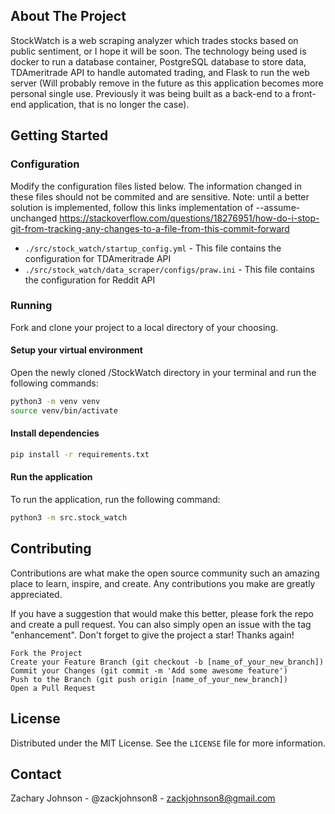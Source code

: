 <a name="readme-top"></a>
## About The Project
StockWatch is a web scraping analyzer which trades stocks based on public sentiment, or I hope it will be soon. The 
technology being used is docker to run a database container, PostgreSQL database to store data, TDAmeritrade API to 
handle automated trading, and Flask to run the web server (Will probably remove in the future as this 
application becomes more personal single use. Previously it was being built as a back-end to a front-end application, 
that is no longer the case).

## Getting Started
### Configuration
Modify the configuration files listed below. The information changed in these files should not be commited and are 
sensitive. Note: until a better solution is implemented, follow this links implementation of --assume-unchanged 
https://stackoverflow.com/questions/18276951/how-do-i-stop-git-from-tracking-any-changes-to-a-file-from-this-commit-forward
* ```./src/stock_watch/startup_config.yml``` - This file contains the configuration for TDAmeritrade API
* ```./src/stock_watch/data_scraper/configs/praw.ini``` - This file contains the configuration for Reddit API

### Running
Fork and clone your project to a local directory of your choosing.
#### Setup your virtual environment
Open the newly cloned /StockWatch directory in your terminal and run the following commands:
```sh
python3 -m venv venv
source venv/bin/activate
```

#### Install dependencies
```sh
pip install -r requirements.txt
```

#### Run the application
To run the application, run the following command:
```sh
python3 -m src.stock_watch
```

## Contributing
Contributions are what make the open source community such an amazing place to learn, inspire, and create. Any 
contributions you make are greatly appreciated.

If you have a suggestion that would make this better, please fork the repo and create a pull request. You can also 
simply open an issue with the tag "enhancement". Don't forget to give the project a star! Thanks again!

    Fork the Project
    Create your Feature Branch (git checkout -b [name_of_your_new_branch])
    Commit your Changes (git commit -m 'Add some awesome feature')
    Push to the Branch (git push origin [name_of_your_new_branch])
    Open a Pull Request

## License
Distributed under the MIT License. See the `LICENSE` file for more information.

## Contact
Zachary Johnson - @zackjohnson8 - zackjohnson8@gmail.com
